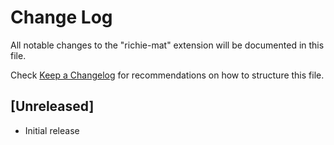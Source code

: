 # Change Log

All notable changes to the "richie-mat" extension will be documented in this file.

Check [Keep a Changelog](http://keepachangelog.com/) for recommendations on how to structure this file.

## [Unreleased]

- Initial release